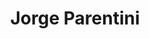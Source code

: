 ---
title: "Jorge Parentini"
url: /salto/jorge-parentini-avenida-armando-barbieri/
shop: Autohaus
---